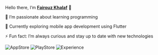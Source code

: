  Hello there, I’m  [**Fairouz Khalaf**](https://www.linkedin.com/in/fairouz-khalaf-86a67a320/) 👋

👀 I’m passionate about learning programming

🌱 Currently exploring mobile app development using Flutter
                                                                                                                                                                                                                            
⚡ Fun fact: I’m always curious and stay up to date with new technologies                                                                                                                                                       
                                                                                                                                                                   
![AppStore](https://img.shields.io/badge/AppStore-1App-ff69b4?style=flat-square)
![PlayStore](https://img.shields.io/badge/PlayStore-1App-9370db?style=flat-square)
![Experience](https://img.shields.io/badge/Exp-2year-40e0d0?style=flat-square)   




